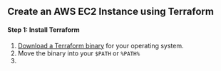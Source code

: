 ## Create an AWS EC2 Instance using Terraform

#### Step 1: Install Terraform

1. [Download a Terraform binary](https://developer.hashicorp.com/terraform/downloads?product_intent=terraform) for your operating system.
2. Move the binary into your `$PATH` or `%PATH%`
3. 